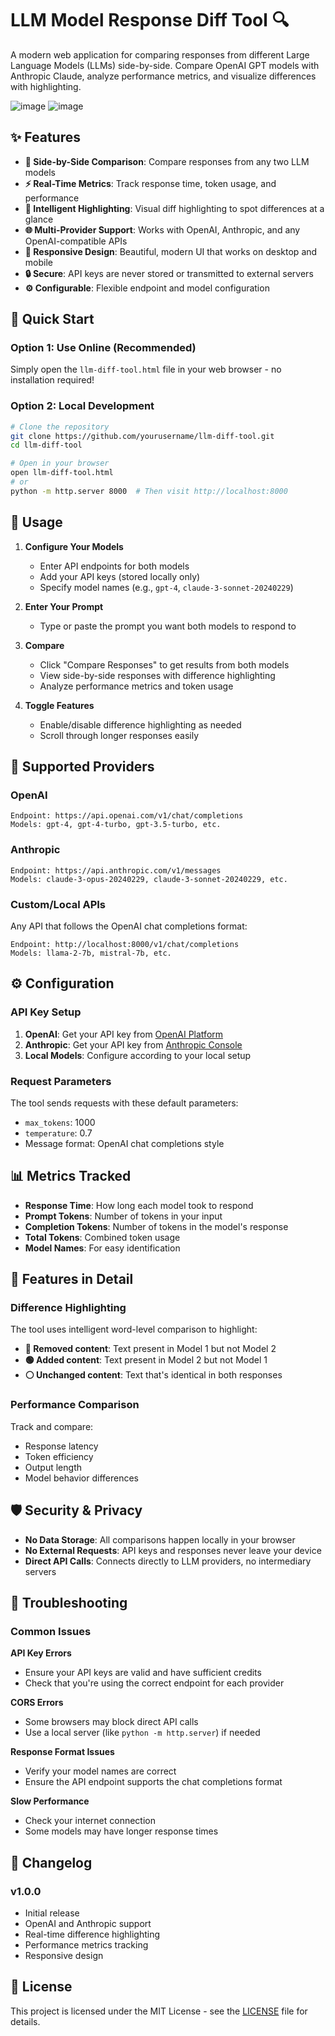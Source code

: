 # LLM Model Response Diff Tool 🔍

A modern web application for comparing responses from different Large Language Models (LLMs) side-by-side. Compare OpenAI GPT models with Anthropic Claude, analyze performance metrics, and visualize differences with highlighting.

![image](https://github.com/user-attachments/assets/7fbaf992-6410-47f3-9371-6ac0e161dccf)
![image](https://github.com/user-attachments/assets/4f64ae7f-f9e4-4ce0-baa2-0d594f2020c3)

## ✨ Features

- **🔀 Side-by-Side Comparison**: Compare responses from any two LLM models
- **⚡ Real-Time Metrics**: Track response time, token usage, and performance
- **🎨 Intelligent Highlighting**: Visual diff highlighting to spot differences at a glance
- **🌐 Multi-Provider Support**: Works with OpenAI, Anthropic, and any OpenAI-compatible APIs
- **📱 Responsive Design**: Beautiful, modern UI that works on desktop and mobile
- **🔒 Secure**: API keys are never stored or transmitted to external servers
- **⚙️ Configurable**: Flexible endpoint and model configuration

## 🚀 Quick Start

### Option 1: Use Online (Recommended)
Simply open the `llm-diff-tool.html` file in your web browser - no installation required!

### Option 2: Local Development
```bash
# Clone the repository
git clone https://github.com/yourusername/llm-diff-tool.git
cd llm-diff-tool

# Open in your browser
open llm-diff-tool.html
# or
python -m http.server 8000  # Then visit http://localhost:8000
```

## 📖 Usage

1. **Configure Your Models**
   - Enter API endpoints for both models
   - Add your API keys (stored locally only)
   - Specify model names (e.g., `gpt-4`, `claude-3-sonnet-20240229`)

2. **Enter Your Prompt**
   - Type or paste the prompt you want both models to respond to

3. **Compare**
   - Click "Compare Responses" to get results from both models
   - View side-by-side responses with difference highlighting
   - Analyze performance metrics and token usage

4. **Toggle Features**
   - Enable/disable difference highlighting as needed
   - Scroll through longer responses easily

## 🔧 Supported Providers

### OpenAI
```
Endpoint: https://api.openai.com/v1/chat/completions
Models: gpt-4, gpt-4-turbo, gpt-3.5-turbo, etc.
```

### Anthropic
```
Endpoint: https://api.anthropic.com/v1/messages
Models: claude-3-opus-20240229, claude-3-sonnet-20240229, etc.
```

### Custom/Local APIs
Any API that follows the OpenAI chat completions format:
```
Endpoint: http://localhost:8000/v1/chat/completions
Models: llama-2-7b, mistral-7b, etc.
```

## ⚙️ Configuration

### API Key Setup
1. **OpenAI**: Get your API key from [OpenAI Platform](https://platform.openai.com/api-keys)
2. **Anthropic**: Get your API key from [Anthropic Console](https://console.anthropic.com/)
3. **Local Models**: Configure according to your local setup

### Request Parameters
The tool sends requests with these default parameters:
- `max_tokens`: 1000
- `temperature`: 0.7
- Message format: OpenAI chat completions style

## 📊 Metrics Tracked

- **Response Time**: How long each model took to respond
- **Prompt Tokens**: Number of tokens in your input
- **Completion Tokens**: Number of tokens in the model's response
- **Total Tokens**: Combined token usage
- **Model Names**: For easy identification

## 🎨 Features in Detail

### Difference Highlighting
The tool uses intelligent word-level comparison to highlight:
- **🔴 Removed content**: Text present in Model 1 but not Model 2
- **🟢 Added content**: Text present in Model 2 but not Model 1
- **⚪ Unchanged content**: Text that's identical in both responses

### Performance Comparison
Track and compare:
- Response latency
- Token efficiency
- Output length
- Model behavior differences

## 🛡️ Security & Privacy

- **No Data Storage**: All comparisons happen locally in your browser
- **No External Requests**: API keys and responses never leave your device
- **Direct API Calls**: Connects directly to LLM providers, no intermediary servers

## 🐛 Troubleshooting

### Common Issues

**API Key Errors**
- Ensure your API keys are valid and have sufficient credits
- Check that you're using the correct endpoint for each provider

**CORS Errors**
- Some browsers may block direct API calls
- Use a local server (like `python -m http.server`) if needed

**Response Format Issues**
- Verify your model names are correct
- Ensure the API endpoint supports the chat completions format

**Slow Performance**
- Check your internet connection
- Some models may have longer response times

## 📝 Changelog

### v1.0.0
- Initial release
- OpenAI and Anthropic support
- Real-time difference highlighting
- Performance metrics tracking
- Responsive design

## 📄 License

This project is licensed under the MIT License - see the [LICENSE](LICENSE) file for details.
